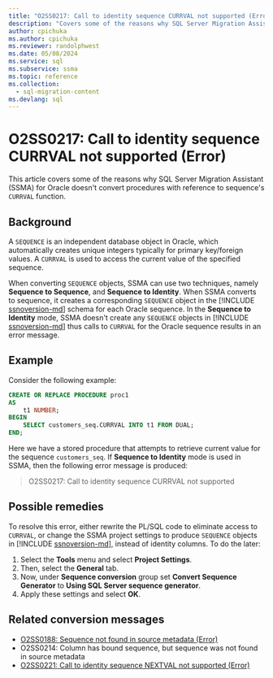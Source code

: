 ```yaml
---
title: "O2SS0217: Call to identity sequence CURRVAL not supported (Error)"
description: "Covers some of the reasons why SQL Server Migration Assistant (SSMA) for Oracle does not convert procedures with reference to sequence's CURRVAL function."
author: cpichuka
ms.author: cpichuka
ms.reviewer: randolphwest
ms.date: 05/08/2024
ms.service: sql
ms.subservice: ssma
ms.topic: reference
ms.collection:
  - sql-migration-content
ms.devlang: sql
---
```


# O2SS0217: Call to identity sequence CURRVAL not supported (Error)

This article covers some of the reasons why SQL Server Migration Assistant (SSMA) for Oracle doesn't convert procedures with reference to sequence's `CURRVAL` function.

## Background

A `SEQUENCE` is an independent database object in Oracle, which automatically creates unique integers typically for primary key/foreign values. A `CURRVAL` is used to access the current value of the specified sequence.

When converting `SEQUENCE` objects, SSMA can use two techniques, namely **Sequence to Sequence**, and **Sequence to Identity**. When SSMA converts to sequence, it creates a corresponding `SEQUENCE` object in the [!INCLUDE [ssnoversion-md](../../../includes/ssnoversion-md.md)] schema for each Oracle sequence. In the **Sequence to Identity** mode, SSMA doesn't create any `SEQUENCE` objects in [!INCLUDE [ssnoversion-md](../../../includes/ssnoversion-md.md)] thus calls to `CURRVAL` for the Oracle sequence results in an error message.

## Example

Consider the following example:

```sql
CREATE OR REPLACE PROCEDURE proc1
AS
    t1 NUMBER;
BEGIN
    SELECT customers_seq.CURRVAL INTO t1 FROM DUAL;
END;
```

Here we have a stored procedure that attempts to retrieve current value for the sequence `customers_seq`. If **Sequence to Identity** mode is used in SSMA, then the following error message is produced:

> O2SS0217: Call to identity sequence CURRVAL not supported

## Possible remedies

To resolve this error, either rewrite the PL/SQL code to eliminate access to `CURRVAL`, or change the SSMA project settings to produce `SEQUENCE` objects in [!INCLUDE [ssnoversion-md](../../../includes/ssnoversion-md.md)], instead of identity columns. To do the later:

1. Select the **Tools** menu and select **Project Settings**.
1. Then, select the **General** tab.
1. Now, under **Sequence conversion** group set **Convert Sequence Generator** to **Using SQL Server sequence generator**.
1. Apply these settings and select **OK**.

## Related conversion messages

- [O2SS0188: Sequence not found in source metadata (Error)](o2ss0188.md)
- O2SS0214: Column has bound sequence, but sequence was not found in source metadata
- [O2SS0221: Call to identity sequence NEXTVAL not supported (Error)](o2ss0221.md)

